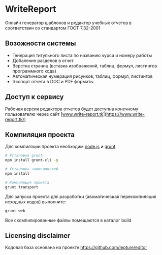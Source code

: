 # WriteReport
Онлайн генератор шаблонов и редактор учебных отчетов в соответствии со стандартом ГОСТ 7.32-2001

## Возожности системы ##
* Генерация титульного листа по названию курса и номеру работы
* Добаление разделов в отчет
* Верстка страниц (вставка изображений, таблиц, формул, листингов программного кода)
* Автоматическая нумерация рисунков, таблиц, формул, листингов
* Экспорт отчета в DOC и PDF форматы

## Доступ к сервису ##
Рабочая версия редактора отчетов будет доступна конечному пользователю через сайт [www.write-report.tk](https://www.write-report.tk/)

## Компиляция проекта ##

Для компиляции проекта необходим [node.js](https://www.npmjs.com/) и
[grunt](http://gruntjs.com)

```bash
# Установка grunt
npm install grunt-cli -g

# Установка зависимостей
npm install

# Компиляция проекта
grunt transport
```

Для запуска проекта для разработки (авоматическая перекомпиляция
исходных кодов) выполните:

```bash
grunt web
```

Все скомпилированные файлы помещаются в каталог build

## Licensing disclaimer ##

Кодовая база основана на проекте https://github.com/lepture/editor
